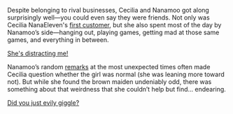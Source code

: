 <!-- title: Friends from Business -->

Despite belonging to rival businesses, Cecilia and Nanamoo got along surprisingly well—you could even say they were friends. Not only was Cecilia NanaEleven's [first customer](https://www.youtube.com/live/zPJ78C7uNq8?feature=shared&t=603), but she also spent most of the day by Nanamoo’s side—hanging out, playing games, getting mad at those same games, and everything in between.

[She's distracting me!](#embed:https://www.youtube.com/live/zPJ78C7uNq8?feature=shared&t=3816)

Nanamoo’s random [remarks](https://www.youtube.com/live/zPJ78C7uNq8?feature=shared&t=6901) at the most unexpected times often made Cecilia question whether the girl was normal (she was leaning more toward not). But while she found the brown maiden undeniably odd, there was something about that weirdness that she couldn’t help but find… endearing.

[Did you just evily giggle?](#embed:https://www.youtube.com/live/zPJ78C7uNq8?feature=shared&t=7743)
